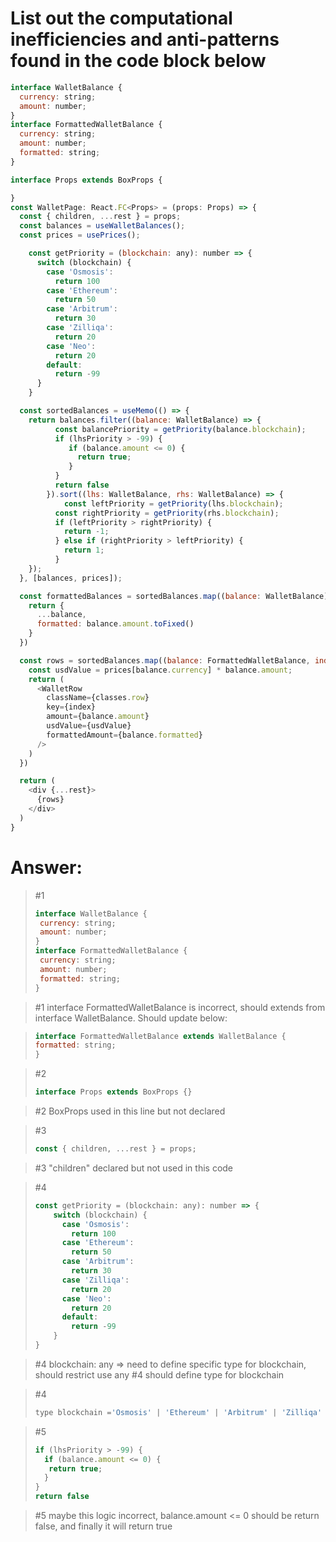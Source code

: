 # List out the computational inefficiencies and anti-patterns found in the code block below
```javascript
interface WalletBalance {
  currency: string;
  amount: number;
}
interface FormattedWalletBalance {
  currency: string;
  amount: number;
  formatted: string;
}

interface Props extends BoxProps {

}
const WalletPage: React.FC<Props> = (props: Props) => {
  const { children, ...rest } = props;
  const balances = useWalletBalances();
  const prices = usePrices();

	const getPriority = (blockchain: any): number => {
	  switch (blockchain) {
	    case 'Osmosis':
	      return 100
	    case 'Ethereum':
	      return 50
	    case 'Arbitrum':
	      return 30
	    case 'Zilliqa':
	      return 20
	    case 'Neo':
	      return 20
	    default:
	      return -99
	  }
	}

  const sortedBalances = useMemo(() => {
    return balances.filter((balance: WalletBalance) => {
		  const balancePriority = getPriority(balance.blockchain);
		  if (lhsPriority > -99) {
		     if (balance.amount <= 0) {
		       return true;
		     }
		  }
		  return false
		}).sort((lhs: WalletBalance, rhs: WalletBalance) => {
			const leftPriority = getPriority(lhs.blockchain);
		  const rightPriority = getPriority(rhs.blockchain);
		  if (leftPriority > rightPriority) {
		    return -1;
		  } else if (rightPriority > leftPriority) {
		    return 1;
		  }
    });
  }, [balances, prices]);

  const formattedBalances = sortedBalances.map((balance: WalletBalance) => {
    return {
      ...balance,
      formatted: balance.amount.toFixed()
    }
  })

  const rows = sortedBalances.map((balance: FormattedWalletBalance, index: number) => {
    const usdValue = prices[balance.currency] * balance.amount;
    return (
      <WalletRow 
        className={classes.row}
        key={index}
        amount={balance.amount}
        usdValue={usdValue}
        formattedAmount={balance.formatted}
      />
    )
  })

  return (
    <div {...rest}>
      {rows}
    </div>
  )
}
```

# Answer:
>#1
>```javascript
>interface WalletBalance {
>  currency: string;
>  amount: number;
>}
>interface FormattedWalletBalance {
>  currency: string;
>  amount: number;
>  formatted: string;
>}

>#1 interface FormattedWalletBalance is incorrect, should extends from interface WalletBalance. Should update below:

>```javascript
>interface FormattedWalletBalance extends WalletBalance {
> formatted: string;
>}

>#2
>```javascript
> interface Props extends BoxProps {}
>```

>#2 BoxProps used in this line but not declared

>#3
>```javascript
>const { children, ...rest } = props;

>#3 "children" declared but not used in this code

>#4
>```javascript
>const getPriority = (blockchain: any): number => {
>	  switch (blockchain) {
>	    case 'Osmosis':
>	      return 100
>	    case 'Ethereum':
>	      return 50
>	    case 'Arbitrum':
>	      return 30
>	    case 'Zilliqa':
>	      return 20
>	    case 'Neo':
>	      return 20
>	    default:
>	      return -99
>	  }
>}

>#4 blockchain: any => need to define specific type for blockchain, should restrict use any
>#4 should define type for blockchain 

>#4
>```javascript
>type blockchain ='Osmosis' | 'Ethereum' | 'Arbitrum' | 'Zilliqa' | 'Neo' | string;

>#5
>```javascript
> if (lhsPriority > -99) {
>   if (balance.amount <= 0) {
>    return true;
>	}
> }
> return false

>#5 maybe this logic incorrect, balance.amount <= 0 should be return false, and finally it will return true